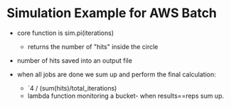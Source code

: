 # Simulation Example for AWS Batch

- core function is sim.pi(iterations)
  - returns the number of "hits" inside the circle

- number of hits saved into an output file

- when all jobs are done we sum up and perform the final calculation:
  - `4 / (sum(hits)/total_iterations)
  - lambda function monitoring a bucket- when results==reps sum up.

